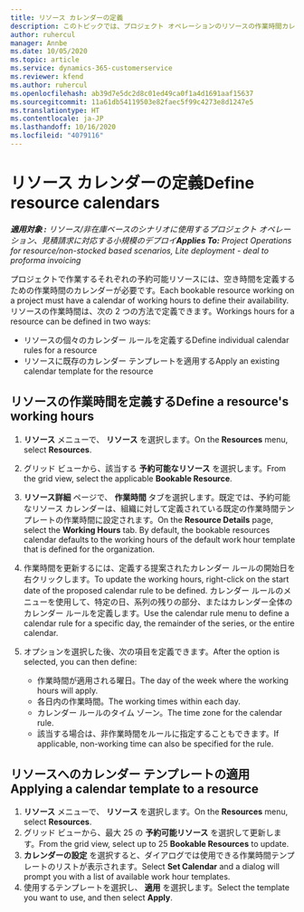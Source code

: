 ```yaml
---
title: リソース カレンダーの定義
description: このトピックでは、プロジェクト オペレーションのリソースの作業時間カレンダーを定義する方法に関する情報を提供します。
author: ruhercul
manager: Annbe
ms.date: 10/05/2020
ms.topic: article
ms.service: dynamics-365-customerservice
ms.reviewer: kfend
ms.author: ruhercul
ms.openlocfilehash: ab39d7e5dc2d8c01ed49ca0f1a4d1691aaf15637
ms.sourcegitcommit: 11a61db54119503e82faec5f99c4273e8d1247e5
ms.translationtype: HT
ms.contentlocale: ja-JP
ms.lasthandoff: 10/16/2020
ms.locfileid: "4079116"
---
```

# <a name="define-resource-calendars"></a><span data-ttu-id="5ad3f-103">リソース カレンダーの定義</span><span class="sxs-lookup"><span data-stu-id="5ad3f-103">Define resource calendars</span></span>

<span data-ttu-id="5ad3f-104">_**適用対象 :** リソース/非在庫ベースのシナリオに使用するプロジェクト オペレーション、見積請求に対応する小規模のデプロイ_</span><span class="sxs-lookup"><span data-stu-id="5ad3f-104">_**Applies To:** Project Operations for resource/non-stocked based scenarios, Lite deployment - deal to proforma invoicing_</span></span>

<span data-ttu-id="5ad3f-105">プロジェクトで作業するそれぞれの予約可能リソースには、空き時間を定義するための作業時間のカレンダーが必要です。</span><span class="sxs-lookup"><span data-stu-id="5ad3f-105">Each bookable resource working on a project must have a calendar of working hours to define their availability.</span></span> <span data-ttu-id="5ad3f-106">リソースの作業時間は、次の 2 つの方法で定義できます。</span><span class="sxs-lookup"><span data-stu-id="5ad3f-106">Workings hours for a resource can be defined in two ways:</span></span> 

   - <span data-ttu-id="5ad3f-107">リソースの個々のカレンダー ルールを定義する</span><span class="sxs-lookup"><span data-stu-id="5ad3f-107">Define individual calendar rules for a resource</span></span>
   - <span data-ttu-id="5ad3f-108">リソースに既存のカレンダー テンプレートを適用する</span><span class="sxs-lookup"><span data-stu-id="5ad3f-108">Apply an existing calendar template for the resource</span></span>

## <a name="define-a-resources-working-hours"></a><span data-ttu-id="5ad3f-109">リソースの作業時間を定義する</span><span class="sxs-lookup"><span data-stu-id="5ad3f-109">Define a resource's working hours</span></span>

1. <span data-ttu-id="5ad3f-110">**リソース** メニューで、 **リソース** を選択します。</span><span class="sxs-lookup"><span data-stu-id="5ad3f-110">On the **Resources** menu, select **Resources**.</span></span>
2. <span data-ttu-id="5ad3f-111">グリッド ビューから、該当する **予約可能なリソース** を選択します。</span><span class="sxs-lookup"><span data-stu-id="5ad3f-111">From the grid view, select the applicable **Bookable Resource**.</span></span>
3. <span data-ttu-id="5ad3f-112">**リソース詳細** ページで、 **作業時間** タブを選択します。既定では、予約可能なリソース カレンダーは、組織に対して定義されている既定の作業時間テンプレートの作業時間に設定されます。</span><span class="sxs-lookup"><span data-stu-id="5ad3f-112">On the **Resource Details** page, select the **Working Hours** tab. By default, the bookable resources calendar defaults to the working hours of the default work hour template that is defined for the organization.</span></span>
4. <span data-ttu-id="5ad3f-113">作業時間を更新するには、定義する提案されたカレンダー ルールの開始日を右クリックします。</span><span class="sxs-lookup"><span data-stu-id="5ad3f-113">To update the working hours, right-click on the start date of the proposed calendar rule to be defined.</span></span> <span data-ttu-id="5ad3f-114">カレンダー ルールのメニューを使用して、特定の日、系列の残りの部分、またはカレンダー全体のカレンダー ルールを定義します。</span><span class="sxs-lookup"><span data-stu-id="5ad3f-114">Use the calendar rule menu to define a calendar rule for a specific day, the remainder of the series, or the entire calendar.</span></span>
5. <span data-ttu-id="5ad3f-115">オプションを選択した後、次の項目を定義できます。</span><span class="sxs-lookup"><span data-stu-id="5ad3f-115">After the option is selected, you can then define:</span></span>

    - <span data-ttu-id="5ad3f-116">作業時間が適用される曜日。</span><span class="sxs-lookup"><span data-stu-id="5ad3f-116">The day of the week where the working hours will apply.</span></span>
    - <span data-ttu-id="5ad3f-117">各日内の作業時間。</span><span class="sxs-lookup"><span data-stu-id="5ad3f-117">The working times within each day.</span></span>
    - <span data-ttu-id="5ad3f-118">カレンダー ルールのタイム ゾーン。</span><span class="sxs-lookup"><span data-stu-id="5ad3f-118">The time zone for the calendar rule.</span></span>
    - <span data-ttu-id="5ad3f-119">該当する場合は、非作業時間をルールに指定することもできます。</span><span class="sxs-lookup"><span data-stu-id="5ad3f-119">If applicable, non-working time can also be specified for the rule.</span></span>

## <a name="applying-a-calendar-template-to-a-resource"></a><span data-ttu-id="5ad3f-120">リソースへのカレンダー テンプレートの適用</span><span class="sxs-lookup"><span data-stu-id="5ad3f-120">Applying a calendar template to a resource</span></span>

1. <span data-ttu-id="5ad3f-121">**リソース** メニューで、 **リソース** を選択します。</span><span class="sxs-lookup"><span data-stu-id="5ad3f-121">On the **Resources** menu, select **Resources**.</span></span>
2. <span data-ttu-id="5ad3f-122">グリッド ビューから、最大 25 の **予約可能リソース** を選択して更新します。</span><span class="sxs-lookup"><span data-stu-id="5ad3f-122">From the grid view, select up to 25 **Bookable Resources** to update.</span></span>
3. <span data-ttu-id="5ad3f-123">**カレンダーの設定** を選択すると、ダイアログでは使用できる作業時間テンプレートのリストが表示されます。</span><span class="sxs-lookup"><span data-stu-id="5ad3f-123">Select **Set Calendar** and a dialog will prompt you with a list of available work hour templates.</span></span>
4. <span data-ttu-id="5ad3f-124">使用するテンプレートを選択し、 **適用** を選択します。</span><span class="sxs-lookup"><span data-stu-id="5ad3f-124">Select the template you want to use, and then select **Apply**.</span></span>
